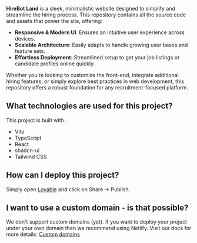 **HireBot Land** is a sleek, minimalistic website designed to simplify and streamline the hiring process. This repository contains all the source code and assets that power the site, offering:

- **Responsive & Modern UI**: Ensures an intuitive user experience across devices.  
- **Scalable Architecture**: Easily adapts to handle growing user bases and feature sets.  
- **Effortless Deployment**: Streamlined setup to get your job listings or candidate profiles online quickly.  

Whether you're looking to customize the front-end, integrate additional hiring features, or simply explore best practices in web development, this repository offers a robust foundation for any recruitment-focused platform.

## What technologies are used for this project?

This project is built with .

- Vite
- TypeScript
- React
- shadcn-ui
- Tailwind CSS

## How can I deploy this project?

Simply open [Lovable](https://lovable.dev/projects/b84ed8e4-e864-4a66-83b6-9f0de2d91a2e) and click on Share -> Publish.

## I want to use a custom domain - is that possible?

We don't support custom domains (yet). If you want to deploy your project under your own domain then we recommend using Netlify. Visit our docs for more details: [Custom domains](https://docs.lovable.dev/tips-tricks/custom-domain/)
